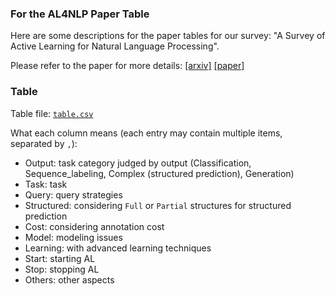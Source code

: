 ### For the AL4NLP Paper Table

Here are some descriptions for the paper tables for our survey: "A Survey of Active Learning for Natural Language Processing".

Please refer to the paper for more details: [[arxiv]](https://arxiv.org/abs/2210.10109) [[paper]](https://aclanthology.org/2022.emnlp-main.414/)

### Table

Table file: [`table.csv`](./table.csv)

What each column means (each entry may contain multiple items, separated by `,`):

- Output: task category judged by output (Classification, Sequence_labeling, Complex (structured prediction), Generation)
- Task: task
- Query: query strategies
- Structured: considering `Full` or `Partial` structures for structured prediction
- Cost: considering annotation cost
- Model: modeling issues
- Learning: with advanced learning techniques
- Start: starting AL
- Stop: stopping AL
- Others: other aspects
